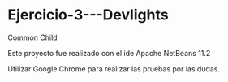# Ejercicio-3---Devlights
Common Child

Este proyecto fue realizado con el ide Apache NetBeans 11.2

Utilizar Google Chrome para realizar las pruebas por las dudas.
